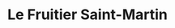 ---
title: "Le Fruitier Saint-Martin"
url: /fontaine-les-dijon/le-fruitier-saint-martin/
shop: Gemüse & Obst
---